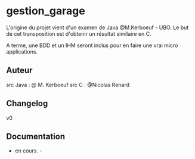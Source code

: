 # gestion_garage

L'origine du projet vient d'un examen de Java @M.Kerboeuf - UBO.
Le but de cet transposition est d'obtenir un résultat similaire en C.

A terme, une BDD et un IHM seront inclus pour en faire une vrai micro applications.

## Auteur

src Java : @ M. Kerboeuf
src C : @Nicolas Renard

## Changelog

v0

## Documentation

- en cours. -
